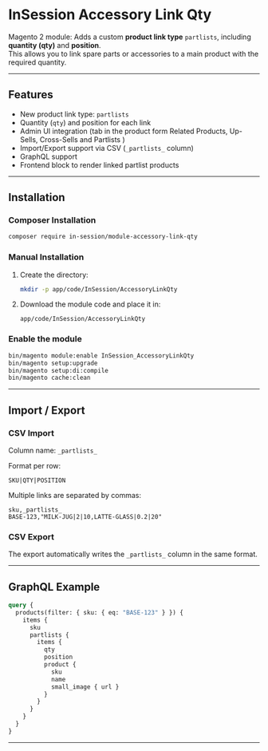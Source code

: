# InSession Accessory Link Qty

Magento 2 module: Adds a custom **product link type** `partlists`, including **quantity (qty)** and **position**.  
This allows you to link spare parts or accessories to a main product with the required quantity.

---

## Features
- New product link type: `partlists`
- Quantity (`qty`) and position for each link
- Admin UI integration (tab in the product form Related Products, Up-Sells, Cross-Sells and Partlists )
- Import/Export support via CSV (`_partlists_` column)
- GraphQL support
- Frontend block to render linked partlist products

---

## Installation

### Composer Installation
```bash
composer require in-session/module-accessory-link-qty
```

### Manual Installation
1. Create the directory:
   ```bash
   mkdir -p app/code/InSession/AccessoryLinkQty
   ```
2. Download the module code and place it in:
   ```
   app/code/InSession/AccessoryLinkQty
   ```

### Enable the module
```bash
bin/magento module:enable InSession_AccessoryLinkQty
bin/magento setup:upgrade
bin/magento setup:di:compile
bin/magento cache:clean
```

---

## Import / Export

### CSV Import
Column name: `_partlists_`

Format per row:
```
SKU|QTY|POSITION
```

Multiple links are separated by commas:
```
sku,_partlists_
BASE-123,"MILK-JUG|2|10,LATTE-GLASS|0.2|20"
```

### CSV Export
The export automatically writes the `_partlists_` column in the same format.

---

## GraphQL Example

```graphql
query {
  products(filter: { sku: { eq: "BASE-123" } }) {
    items {
      sku
      partlists {
        items {
          qty
          position
          product {
            sku
            name
            small_image { url }
          }
        }
      }
    }
  }
}
```

---
